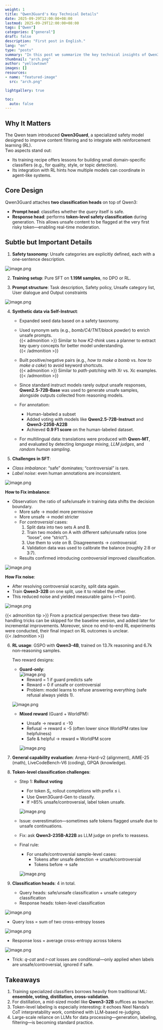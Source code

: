 ```yaml
---
weight: 1
title: "Qwen3Guard's Key Technical Details"
date: 2025-09-29T12:00:00+08:00
lastmod: 2025-09-29T12:00:00+08:00
tags: ["Qwen"]
categories: ["general"]
draft: false
description: "First post in English."
lang: "en"
type: "posts"
summary: "In this post we summarize the key technical insights of Qwen3Guard …"
thumbnail: "arch.png"
author: "yellowtown"
images: []
resources:
- name: "featured-image"
  src: "arch.png"

lightgallery: true

toc:
  auto: false
---
```



## Why It Matters
The Qwen team introduced **Qwen3Guard**, a specialized safety model designed to improve content filtering and to integrate with reinforcement learning (RL).  
Two aspects stand out:  
- Its training recipe offers lessons for building small domain-specific classifiers (e.g., for quality, style, or topic detection).  
- Its integration with RL hints how multiple models can coordinate in agent-like systems.  

## Core Design
Qwen3Guard attaches **two classification heads** on top of Qwen3:  
- **Prompt head**: classifies whether the *query* itself is safe.  
- **Response head**: performs **token-level safety classification** during generation. This allows unsafe content to be flagged at the very first risky token—enabling real-time moderation.  

## Subtle but Important Details

1. **Safety taxonomy**: Unsafe categories are explicitly defined, each with a one-sentence description.  

![image.png](safety_cls.png)

2. **Training setup**: Pure SFT on **1.19M samples**, no DPO or RL.  

3. **Prompt structure**:  Task description, Safety policy, Unsafe category list, User dialogue and Output constraints

![image.png](prompt.png)

4. **Synthetic data via Self-Instruct**:  
    - Expanded seed data based on a safety taxonomy.  
    - Used synonym sets (e.g., *bomb/C4/TNT/black powder*) to enrich unsafe prompts.  
{{< admonition >}}
Similar to how *K2-think* uses a planner to extract key query concepts for better model understanding.  
{{< /admonition >}}
    - Built positive/negative pairs (e.g., *how to make a bomb* vs. *how to make a cake*) to avoid keyword shortcuts.  
{{< admonition >}}
Similar to *path-patching* with Xr vs. Xc examples.  
{{< /admonition >}}
    - Since standard instruct models rarely output unsafe responses, **Qwen2.5-72B-Base** was used to generate unsafe samples, alongside outputs collected from reasoning models.  

   - For annotation:  
     - Human-labeled a subset  
     - Added voting with models like **Qwen2.5-72B-Instruct** and **Qwen3-235B-A22B**  
     - Achieved **0.9 F1 score** on the human-labeled dataset.  

   - For multilingual data: translations were produced with **Qwen-MT**, and evaluated by detecting *language mixing*, *LLM judges*, and *random human sampling*.  

5. **Challenges in SFT**:  
- *Class imbalance*: “safe” dominates; “controversial” is rare.  
- *Label noise*: even human annotations are inconsistent.  

![image.png](data-1.png)

**How to Fix imbalance**:  
- Observation: the ratio of safe/unsafe in training data shifts the decision boundary.  
     - More safe → model more permissive  
     - More unsafe → model stricter  
   - For *controversial* cases:  
     1. Split data into two sets A and B.  
     2. Train two models on A with different safe/unsafe ratios (one “loose”, one “strict”).  
     3. Use them to vote on B. Disagreements → *controversial*.  
     4. Validation data was used to calibrate the balance (roughly 2:8 or 3:7).  
   - Results confirmed introducing *controversial* improved classification.  

![image.png](data-2.png)


**How Fix noise**:  
  - After resolving controversial scarcity, split data again.  
  - Train **Qwen3-32B** on one split, use it to relabel the other.  
  - This reduced noise and yielded measurable gains (~<1 point).  

![image.png](data-3.png)  

{{< admonition tip >}}
From a practical perspective: these two data-handling tricks can be skipped for the baseline version, and added later for incremental improvements. Moreover, since no end-to-end RL experiments were conducted, their final impact on RL outcomes is unclear.  
{{< /admonition >}}

6. **RL usage**: GSPO with **Qwen3-4B**, trained on 13.7k reasoning and 6.7k non-reasoning samples.  

   Two reward designs:  
   - **Guard-only**:  
     ![image.png](guard-only-reward-design.png)
     - Reward = 1 if guard predicts safe  
     - Reward = 0 if unsafe or controversial  
     - Problem: model learns to refuse answering everything (safe refusal always yields 1).  

    ![image.png](reject-answer-problem.png)

   - **Mixed reward** (Guard + WorldPM):  
     - Unsafe → reward ≤ -10  
     - Refusal → reward ≤ -5 (often lower since WorldPM rates low helpfulness)  
     - Safe & helpful → reward ≈ WorldPM score  

     ![image.png](hybrid-reward-design.png)

7. **General capability evaluation**: Arena-Hard-v2 (alignment), AIME-25 (math), LiveCodeBench-V6 (coding), GPQA (knowledge).  

8. **Token-level classification challenges**:  
   - Step 1: **Rollout voting**  
     - For token $S_i$, rollout completions with prefix ≤ i.  
     - Use Qwen3Guard-Gen to classify.  
     - If >85% unsafe/controversial, label token unsafe.  

     ![image.png](rollout-voting.png)

   - Issue: overestimation—sometimes safe tokens flagged unsafe due to unsafe continuations.  
   - Fix: ask **Qwen3-235B-A22B** as LLM judge on prefix to reassess.  

   - Final rule:  
     - For unsafe/controversial sample-level cases:  
       - Tokens after unsafe detection → unsafe/controversial  
       - Tokens before → safe  

     ![image.png](token-labeling-method.png)

9. **Classification heads**: 4 in total.  
   - Query heads: safe/unsafe classification + unsafe category classification  
   - Response heads: token-level classification  

![image.png](classification-head-training.png)

   - Query loss = sum of two cross-entropy losses  

![image.png](query-loss.png)

   - Response loss = average cross-entropy across tokens  

![image.png](response-loss.png)

   - Trick: *q-cat* and *r-cat* losses are conditional—only applied when labels are unsafe/controversial, ignored if safe.  

## Takeaways

1. Training specialized classifiers borrows heavily from traditional ML: **ensemble, voting, distillation, cross-validation**.  
2. For distillation, a mid-sized model like **Qwen3-32B** suffices as teacher.  
3. Token-level labeling is especially interesting: it echoes Neel Nanda’s CoT interpretability work, combined with LLM-based re-judging.  
4. Large-scale reliance on LLMs for data processing—generation, labeling, filtering—is becoming standard practice.